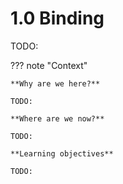 # 1.0 Binding

TODO:

??? note "Context"

    **Why are we here?**

    TODO:

    **Where are we now?**

    TODO:

    **Learning objectives**

    TODO:

<!-- REFERENCES -->

[^stromgaard2017textbook]: Chapter 2 of Strømgaard, K., Krogsgaard-Larsen, P., Madsen, U. (2017). *Textbook of drug design and discovery*. CRC Press.
[^phillips2012physical]: Chapter 7 of Phillips, R., Kondev, J., Theriot, J., & Garcia, H. (2012). *Physical biology of the cell*. Garland Science.
